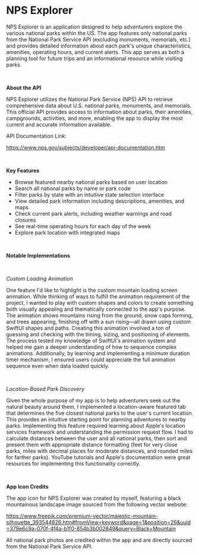 # NPS Explorer

NPS Explorer is an application designed to help adventurers explore the various national parks within the US. The app features only national parks from the National Park Service API (excluding monuments, memorials, etc.) and provides detailed information about each park's unique characteristics, amenities, operating hours, and current alerts. This app serves as both a planning tool for future trips and an informational resource while visiting parks.

<br>

**About the API**

NPS Explorer utilizes the National Park Service (NPS) API to retrieve comprehensive data about U.S. national parks, monuments, and memorials. This official API provides access to information about parks, their amenities, campgrounds, activities, and more, enabling the app to display the most current and accurate information available.

API Documentation Link:

https://www.nps.gov/subjects/developer/api-documentation.htm

<br>

**Key Features**

- Browse featured nearby national parks based on user location
- Search all national parks by name or park code
- Filter parks by state with an intuitive state selection interface
- View detailed park information including descriptions, amenities, and maps
- Check current park alerts, including weather warnings and road closures
- See real-time operating hours for each day of the week
- Explore park location with integrated maps

<br>

**Notable Implementations**

<br>

*Custom Loading Animation*

One feature I'd like to highlight is the custom mountain loading screen animation. While thinking of ways to fulfill the animation requirement of the project, I wanted to play with custom shapes and colors to create something both visually appealing and thematically connected to the app's purpose. The animation shows mountains rising from the ground, snow caps forming, and trees appearing, finishing off with a sun rising—all drawn using custom SwiftUI shapes and paths.
Creating this animation involved a ton of guessing and checking with the  timing, sizing, and positioning of elements. The process tested my knowledge of SwiftUI's animation system and helped me gain a deeper understanding of how to sequence complex animations. Additionally, by learning and implementing a minimum duration timer mechanism, I ensured users could appreciate the full animation sequence even when data loaded quickly.

<br>

*Location-Based Park Discovery*

Given the whole purpose of my app is to help adventurers seek out the natural beauty around them, I implemented a location-aware featured tab that determines the five closest national parks to the user's current location. This provides an intuitive starting point for planning adventures to nearby parks.
Implementing this feature required learning about Apple's location services framework and understanding the permission request flow. I had to calculate distances between the user and all national parks, then sort and present them with appropriate distance formatting (feet for very close parks, miles with decimal places for moderate distances, and rounded miles for farther parks). YouTube tutorials and Apple's documentation were great resources for implementing this functionality correctly.

<br>

**App Icon Credits**

The app icon for NPS Explorer was created by myself, featuring a black mountainous landscape image sourced from the following vector website:

https://www.freepik.com/premium-vector/majestic-mountain-silhouette_393544826.htm#fromView=keyword&page=1&position=26&uuid=379e6c9a-070f-4f4a-b1f0-854b3b002849&query=Black+Mountain

All national park photos are credited within the app and are directly sourced from the National Park Service API.
